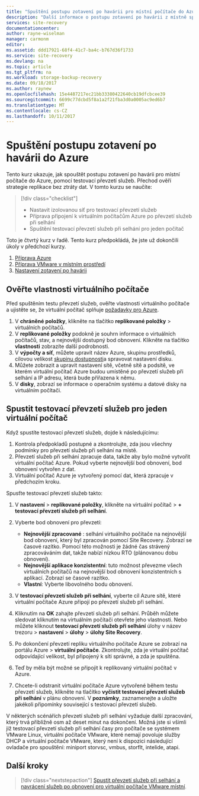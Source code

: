 ```yaml
---
title: "Spuštění postupu zotavení po havárii pro místní počítače do Azure s Azure Site Recovery | Microsoft Docs"
description: "Další informace o postupu zotavení po havárii z místně spustíte do Azure s Azure Site Recovery"
services: site-recovery
documentationcenter: 
author: rayne-wiselman
manager: carmonm
editor: 
ms.assetid: ddd17921-68f4-41c7-ba4c-b767d36f1733
ms.service: site-recovery
ms.devlang: na
ms.topic: article
ms.tgt_pltfrm: na
ms.workload: storage-backup-recovery
ms.date: 09/18/2017
ms.author: raynew
ms.openlocfilehash: 15e4487217ec21bb33380422640cb19dfcbcee39
ms.sourcegitcommit: 6699c77dcbd5f8a1a2f21fba3d0a0005ac9ed6b7
ms.translationtype: MT
ms.contentlocale: cs-CZ
ms.lasthandoff: 10/11/2017
---
```

# <a name="run-a-disaster-recovery-drill-to-azure"></a>Spuštění postupu zotavení po havárii do Azure

Tento kurz ukazuje, jak spouštět postupu zotavení po havárii pro místní počítače do Azure, pomocí testovací převzetí služeb. Přechod ověří strategie replikace bez ztráty dat. V tomto kurzu se naučíte:

> [!div class="checklist"]
> * Nastavit izolovanou síť pro testovací převzetí služeb
> * Příprava připojení k virtuálním počítačům Azure po převzetí služeb při selhání
> * Spuštění testovací převzetí služeb při selhání pro jeden počítač

Toto je čtvrtý kurz v řadě. Tento kurz předpokládá, že jste už dokončili úkoly v předchozí kurzy.

1. [Příprava Azure](tutorial-prepare-azure.md)
2. [Příprava VMware v místním prostředí](tutorial-prepare-on-premises-vmware.md)
3. [Nastavení zotavení po havárii](tutorial-vmware-to-azure.md)

## <a name="verify-vm-properties"></a>Ověřte vlastnosti virtuálního počítače

Před spuštěním testu převzetí služeb, ověřte vlastnosti virtuálního počítače a ujistěte se, že virtuální počítač splňuje [požadavky pro Azure](site-recovery-support-matrix-to-azure.md#failed-over-azure-vm-requirements).

1. V **chráněné položky**, klikněte na tlačítko **replikované položky** > virtuálních počítačů.
2. V **replikované položky** podokně je souhrn informace o virtuálních počítačů, stav, a nejnovější dostupný bod obnovení. Klikněte na tlačítko **vlastnosti** zobrazíte další podrobnosti.
3. V **výpočty a síť**, můžete upravit název Azure, skupinu prostředků, cílovou velikost [skupinu dostupnosti](../virtual-machines/windows/tutorial-availability-sets.md)a spravovat nastavení disku.
4. Můžete zobrazit a upravit nastavení sítě, včetně sítě a podsítě, ve kterém virtuální počítač Azure budou umístěné po převzetí služeb při selhání a IP adresu, která bude přiřazena k němu.
5. V **disky**, zobrazí se informace o operačním systému a datové disky na virtuálním počítači.

## <a name="run-a-test-failover-for-a-single-vm"></a>Spustit testovací převzetí služeb pro jeden virtuální počítač

Když spustíte testovací převzetí služeb, dojde k následujícímu:

1. Kontrola předpokladů postupné a zkontrolujte, zda jsou všechny podmínky pro převzetí služeb při selhání na místě.
2. Převzetí služeb při selhání zpracuje data, takže aby bylo možné vytvořit virtuální počítač Azure. Pokud vyberte nejnovější bod obnovení, bod obnovení vytvořen z dat.
3. Virtuální počítač Azure je vytvořený pomocí dat, která zpracuje v předchozím kroku.

Spusťte testovací převzetí služeb takto:

1. V **nastavení** > **replikované položky**, klikněte na virtuální počítač > **+ testovací převzetí služeb při selhání**.

2. Vyberte bod obnovení pro převzetí:
    - **Nejnovější zpracované** : selhání virtuálního počítače na nejnovější bod obnovení, který byl zpracován pomocí Site Recovery. Zobrazí se časové razítko. Pomocí této možnosti je žádné čas strávený zpracováváním dat, takže nabízí nízkou RTO (plánovanou dobu obnovení).
    - **Nejnovější aplikace konzistentní**: tuto možnost převezme všech virtuálních počítačů na nejnovější bod obnovení konzistentních s aplikací. Zobrazí se časové razítko.
    - **Vlastní**: Vyberte libovolného bodu obnovení.
3. V **testovací převzetí služeb při selhání**, vyberte cíl Azure sítě, které virtuální počítače Azure připojí po převzetí služeb při selhání.
4. Kliknutím na **OK** zahajte převzetí služeb při selhání. Průběh můžete sledovat kliknutím na virtuálním počítači otevřete jeho vlastnosti. Nebo můžete kliknout **testovací převzetí služeb při selhání** úlohy v název trezoru > **nastavení** > **úlohy** >
   **úlohy Site Recovery**.
5. Po dokončení převzetí repliku virtuálního počítače Azure se zobrazí na portálu Azure > **virtuální počítače**. Zkontrolujte, zda je virtuální počítač odpovídající velikost, byl připojený k síti správné, a zda je spuštěna.
6. Teď by měla být možné se připojit k replikovaný virtuální počítač v Azure.
7. Chcete-li odstranit virtuální počítače Azure vytvořené během testu převzetí služeb, klikněte na tlačítko **vyčistit testovací převzetí služeb při selhání** v plánu obnovení. V **poznámky**, zaznamenejte a uložte jakékoli připomínky související s testovací převzetí služeb.

V některých scénářích převzetí služeb při selhání vyžaduje další zpracování, který trvá přibližně osm až deset minut na dokončení. Možná jste si všimli již testovací převzetí služeb při selhání časy pro počítače se systémem VMware Linux, virtuální počítače VMware, které nemají povoluje služby DHCP a virtuální počítače VMware, který není k dispozici následující ovladače pro spouštění: miniport storvsc, vmbus, storflt, intelide, atapi.

## <a name="next-steps"></a>Další kroky

> [!div class="nextstepaction"]
> [Spustit převzetí služeb při selhání a navrácení služeb po obnovení pro virtuální počítače VMware místní](tutorial-vmware-to-azure-failover-failback.md).
